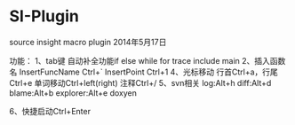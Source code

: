 SI-Plugin
=========

source insight macro plugin
2014年5月17日

功能：
1、tab键
自动补全功能if else while for 
trace include main
2、插入函数名
InsertFuncName Ctrl+`
InsertPoint	Ctrl+1
4、光标移动
行首Ctrl+a，行尾Ctrl+e 单词移动Ctrl+left(right)
注释Ctrl+/
5、svn相关
log:Alt+h diff:Alt+d blame:Alt+b explorer:Alt+e
doxyen

6、快捷启动Ctrl+Enter
